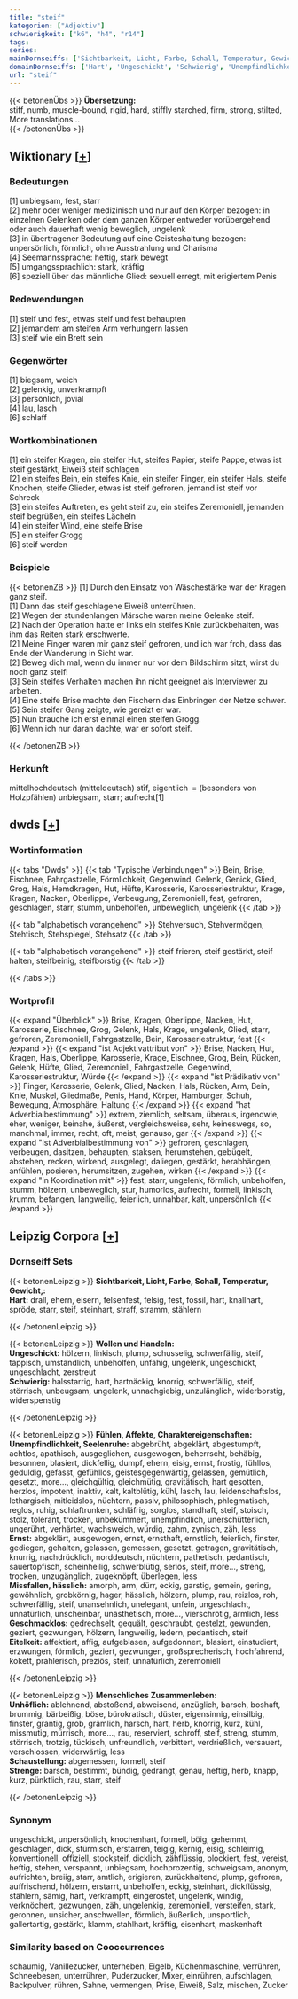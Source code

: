 ```yaml
---
title: "steif"
kategorien: ["Adjektiv"]
schwierigkeit: ["k6", "h4", "r14"]
tags:
series:
mainDornseiffs: ['Sichtbarkeit, Licht, Farbe, Schall, Temperatur, Gewicht,', 'Wollen und Handeln', 'Fühlen, Affekte, Charaktereigenschaften', 'Menschliches Zusammenleben']
domainDornseiffs: ['Hart', 'Ungeschickt', 'Schwierig', 'Unempfindlichkeit, Seelenruhe', 'Ernst', 'Missfallen, hässlich', 'Geschmacklos', 'Eitelkeit', 'Unhöflich', 'Schaustellung', 'Strenge']
url: "steif"
---
```


{{< betonenÜbs >}}
**Übersetzung:**  
stiff, numb, muscle-bound, rigid, hard, stiffly starched, firm, strong, stilted, More translations...  
{{< /betonenÜbs >}}

## Wiktionary [[+](https://de.wiktionary.org/wiki/steif)]

### Bedeutungen
[1] unbiegsam, fest, starr  
[2] mehr oder weniger medizinisch und nur auf den Körper bezogen: in einzelnen Gelenken oder dem ganzen Körper entweder vorübergehend oder auch dauerhaft wenig beweglich, ungelenk  
[3] in übertragener Bedeutung auf eine Geisteshaltung bezogen: unpersönlich, förmlich, ohne Ausstrahlung und Charisma  
[4] Seemannssprache: heftig, stark bewegt  
[5] umgangssprachlich: stark, kräftig  
[6] speziell über das männliche Glied: sexuell erregt, mit erigiertem Penis  

### Redewendungen
[1] steif und fest, etwas steif und fest behaupten  
[2] jemandem am steifen Arm verhungern lassen  
[3] steif wie ein Brett sein  

### Gegenwörter
[1] biegsam, weich  
[2] gelenkig, unverkrampft  
[3] persönlich, jovial  
[4] lau, lasch  
[6] schlaff  

### Wortkombinationen
[1] ein steifer Kragen, ein steifer Hut, steifes Papier, steife Pappe, etwas ist steif gestärkt, Eiweiß steif schlagen  
[2] ein steifes Bein, ein steifes Knie, ein steifer Finger, ein steifer Hals, steife Knochen, steife Glieder, etwas ist steif gefroren, jemand ist steif vor Schreck  
[3] ein steifes Auftreten, es geht steif zu, ein steifes Zeremoniell, jemanden steif begrüßen, ein steifes Lächeln  
[4] ein steifer Wind, eine steife Brise  
[5] ein steifer Grogg  
[6] steif werden  

### Beispiele
{{< betonenZB >}}
[1] Durch den Einsatz von Wäschestärke war der Kragen ganz steif.  
[1] Dann das steif geschlagene Eiweiß unterrühren.  
[2] Wegen der stundenlangen Märsche waren meine Gelenke steif.  
[2] Nach der Operation hatte er links ein steifes Knie zurückbehalten, was ihm das Reiten stark erschwerte.  
[2] Meine Finger waren mir ganz steif gefroren, und ich war froh, dass das Ende der Wanderung in Sicht war.  
[2] Beweg dich mal, wenn du immer nur vor dem Bildschirm sitzt, wirst du noch ganz steif!  
[3] Sein steifes Verhalten machen ihn nicht geeignet als Interviewer zu arbeiten.  
[4] Eine steife Brise machte den Fischern das Einbringen der Netze schwer.  
[5] Sein steifer Gang zeigte, wie gereizt er war.  
[5] Nun brauche ich erst einmal einen steifen Grogg.  
[6] Wenn ich nur daran dachte, war er sofort steif.  

{{< /betonenZB >}}
### Herkunft
mittelhochdeutsch (mitteldeutsch) stīf, eigentlich = (besonders von Holzpfählen) unbiegsam, starr; aufrecht[1]  



## dwds [[+](https://www.dwds.de/wb/steif)]

### Wortinformation
{{< tabs "Dwds" >}}
{{< tab "Typische Verbindungen" >}}
Bein, Brise, Eischnee, Fahrgastzelle, Förmlichkeit, Gegenwind, Gelenk, Genick, Glied, Grog, Hals, Hemdkragen, Hut, Hüfte, Karosserie, Karosseriestruktur, Krage, Kragen, Nacken, Oberlippe, Verbeugung, Zeremoniell, fest, gefroren, geschlagen, starr, stumm, unbeholfen, unbeweglich, ungelenk
{{< /tab >}}

{{< tab "alphabetisch vorangehend" >}}
Stehversuch, Stehvermögen, Stehtisch, Stehspiegel, Stehsatz
{{< /tab >}}

{{< tab "alphabetisch vorangehend" >}}
steif frieren, steif gestärkt, steif halten, steifbeinig, steifborstig
{{< /tab >}}

{{< /tabs >}}

### Wortprofil
{{< expand "Überblick" >}} Brise, Kragen, Oberlippe, Nacken, Hut, Karosserie, Eischnee, Grog, Gelenk, Hals, Krage, ungelenk, Glied, starr, gefroren, Zeremoniell, Fahrgastzelle, Bein, Karosseriestruktur, fest {{< /expand >}}
{{< expand "ist Adjektivattribut von" >}} Brise, Nacken, Hut, Kragen, Hals, Oberlippe, Karosserie, Krage, Eischnee, Grog, Bein, Rücken, Gelenk, Hüfte, Glied, Zeremoniell, Fahrgastzelle, Gegenwind, Karosseriestruktur, Würde {{< /expand >}}
{{< expand "ist Prädikativ von" >}} Finger, Karosserie, Gelenk, Glied, Nacken, Hals, Rücken, Arm, Bein, Knie, Muskel, Gliedmaße, Penis, Hand, Körper, Hamburger, Schuh, Bewegung, Atmosphäre, Haltung {{< /expand >}}
{{< expand "hat Adverbialbestimmung" >}} extrem, ziemlich, seltsam, überaus, irgendwie, eher, weniger, beinahe, äußerst, vergleichsweise, sehr, keineswegs, so, manchmal, immer, recht, oft, meist, genauso, gar {{< /expand >}}
{{< expand "ist Adverbialbestimmung von" >}} gefroren, geschlagen, verbeugen, dasitzen, behaupten, staksen, herumstehen, gebügelt, abstehen, recken, wirkend, ausgelegt, daliegen, gestärkt, herabhängen, anfühlen, posieren, herumsitzen, zugehen, wirken {{< /expand >}}
{{< expand "in Koordination mit" >}} fest, starr, ungelenk, förmlich, unbeholfen, stumm, hölzern, unbeweglich, stur, humorlos, aufrecht, formell, linkisch, krumm, befangen, langweilig, feierlich, unnahbar, kalt, unpersönlich {{< /expand >}}

## Leipzig Corpora [[+](https://corpora.uni-leipzig.de/en/res?word=steif&corpusId=deu_newscrawl-public_2018)]

### Dornseiff Sets
{{< betonenLeipzig >}}
**Sichtbarkeit, Licht, Farbe, Schall, Temperatur, Gewicht,:**  
**Hart:** drall, ehern, eisern, felsenfest, felsig, fest, fossil, hart, knallhart, spröde, starr, steif, steinhart, straff, stramm, stählern  

{{< /betonenLeipzig >}}


{{< betonenLeipzig >}}
**Wollen und Handeln:**  
**Ungeschickt:** hölzern, linkisch, plump, schusselig, schwerfällig, steif, täppisch, umständlich, unbeholfen, unfähig, ungelenk, ungeschickt, ungeschlacht, zerstreut  
**Schwierig:** halsstarrig, hart, hartnäckig, knorrig, schwerfällig, steif, störrisch, unbeugsam, ungelenk, unnachgiebig, unzulänglich, widerborstig, widerspenstig  

{{< /betonenLeipzig >}}


{{< betonenLeipzig >}}
**Fühlen, Affekte, Charaktereigenschaften:**  
**Unempfindlichkeit, Seelenruhe:** abgebrüht, abgeklärt, abgestumpft, achtlos, apathisch, ausgeglichen, ausgewogen, beherrscht, behäbig, besonnen, blasiert, dickfellig, dumpf, ehern, eisig, ernst, frostig, fühllos, geduldig, gefasst, gefühllos, geistesgegenwärtig, gelassen, gemütlich, gesetzt, more..., gleichgültig, gleichmütig, gravitätisch, hart gesotten, herzlos, impotent, inaktiv, kalt, kaltblütig, kühl, lasch, lau, leidenschaftslos, lethargisch, mitleidslos, nüchtern, passiv, philosophisch, phlegmatisch, reglos, ruhig, schlaftrunken, schläfrig, sorglos, standhaft, steif, stoisch, stolz, tolerant, trocken, unbekümmert, unempfindlich, unerschütterlich, ungerührt, verhärtet, wachsweich, würdig, zahm, zynisch, zäh, less  
**Ernst:** abgeklärt, ausgewogen, ernst, ernsthaft, ernstlich, feierlich, finster, gediegen, gehalten, gelassen, gemessen, gesetzt, getragen, gravitätisch, knurrig, nachdrücklich, norddeutsch, nüchtern, pathetisch, pedantisch, sauertöpfisch, scheinheilig, schwerblütig, seriös, steif, more..., streng, trocken, unzugänglich, zugeknöpft, überlegen, less  
**Missfallen, hässlich:** amorph, arm, dürr, eckig, garstig, gemein, gering, gewöhnlich, grobkörnig, hager, hässlich, hölzern, plump, rau, reizlos, roh, schwerfällig, steif, unansehnlich, unelegant, unfein, ungeschlacht, unnatürlich, unscheinbar, unästhetisch, more..., vierschrötig, ärmlich, less  
**Geschmacklos:** gedrechselt, gequält, geschraubt, gestelzt, gewunden, geziert, gezwungen, hölzern, langweilig, ledern, pedantisch, steif  
**Eitelkeit:** affektiert, affig, aufgeblasen, aufgedonnert, blasiert, einstudiert, erzwungen, förmlich, geziert, gezwungen, großsprecherisch, hochfahrend, kokett, prahlerisch, preziös, steif, unnatürlich, zeremoniell  

{{< /betonenLeipzig >}}


{{< betonenLeipzig >}}
**Menschliches Zusammenleben:**  
**Unhöflich:** ablehnend, abstoßend, abweisend, anzüglich, barsch, boshaft, brummig, bärbeißig, böse, bürokratisch, düster, eigensinnig, einsilbig, finster, grantig, grob, grämlich, harsch, hart, herb, knorrig, kurz, kühl, missmutig, mürrisch, more..., rau, reserviert, schroff, steif, streng, stumm, störrisch, trotzig, tückisch, unfreundlich, verbittert, verdrießlich, versauert, verschlossen, widerwärtig, less  
**Schaustellung:** abgemessen, formell, steif  
**Strenge:** barsch, bestimmt, bündig, gedrängt, genau, heftig, herb, knapp, kurz, pünktlich, rau, starr, steif  

{{< /betonenLeipzig >}}

### Synonym
ungeschickt, unpersönlich, knochenhart, formell, böig, gehemmt, geschlagen, dick, stürmisch, erstarren, teigig, kernig, eisig, schleimig, konventionell, offiziell, stocksteif, dicklich, zähflüssig, blockiert, fest, vereist, heftig, stehen, verspannt, unbiegsam, hochprozentig, schweigsam, anonym, aufrichten, breiig, starr, amtlich, erigieren, zurückhaltend, plump, gefroren, auffrischend, hölzern, erstarrt, unbeholfen, eckig, steinhart, dickflüssig, stählern, sämig, hart, verkrampft, eingerostet, ungelenk, windig, verknöchert, gezwungen, zäh, ungelenkig, zeremoniell, versteifen, stark, geronnen, unsicher, anschwellen, förmlich, äußerlich, unsportlich, gallertartig, gestärkt, klamm, stahlhart, kräftig, eisenhart, maskenhaft


### Similarity based on Cooccurrences
schaumig, Vanillezucker, unterheben, Eigelb, Küchenmaschine, verrühren, Schneebesen, unterrühren, Puderzucker, Mixer, einrühren, aufschlagen, Backpulver, rühren, Sahne, vermengen, Prise, Eiweiß, Salz, mischen, Zucker

